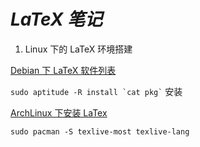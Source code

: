 # *LaTeX 笔记*

 1. Linux 下的 LaTeX 环境搭建

   [Debian 下 LaTeX 软件列表](./pkg)

   ``` sudo aptitude -R install `cat pkg` ``` 安装

   [ArchLinux 下安装 LaTex ](http://lukesmith.xyz/latex)

   ``` sudo pacman -S texlive-most texlive-lang ```
